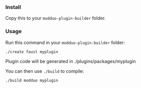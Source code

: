 ### Install
Copy this to your `modduo-plugin-builder` folder.

### Usage
Run this command in your `modduo-plugin-builder` folder:

    ./create faust myplugin
    
Plugin code will be generated in ./plugins/packages/myplugin

You can then use `./build` to compile:

    ./build modduo myplugin
